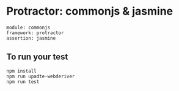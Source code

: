 # Protractor: commonjs & jasmine

    module: commonjs
    framework: protractor
    assertion: jasmine

## To run your test

    npm install
    npm run upadte-webderiver
    npm run test
